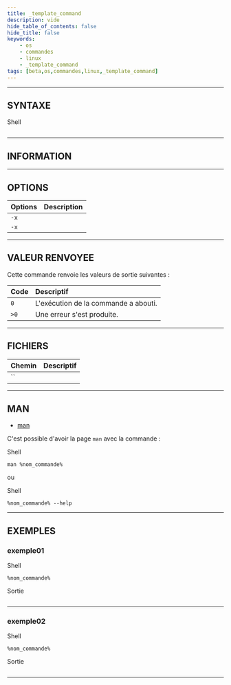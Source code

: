 ```yaml
---
title: _template_command
description: vide
hide_table_of_contents: false
hide_title: false
keywords:
    - os
    - commandes
    - linux
    - _template_command
tags: [beta,os,commandes,linux,_template_command]
---
```


----

## SYNTAXE

<span class="code_language">Shell</span>

```shell

```

----

## INFORMATION



----

## OPTIONS

|Options|Description|
|:------|:----------|
|`-x`||
|`-x`||

----

## VALEUR RENVOYEE

Cette commande renvoie les valeurs de sortie suivantes :

|Code|Descriptif|
|:------|:---------|
|`0`|L'exécution de la commande a abouti.|
|`>0`|Une erreur s'est produite.|

----

## FICHIERS

|Chemin|Descriptif|
|:------|:---------|
|``||

----

## MAN

- [man](https://manpages.ubuntu.com/manpages/noble/fr/man1/)

C'est possible d'avoir la page `man` avec la commande : 

<span class="code_language">Shell</span>

```shell
man %nom_commande%
```

ou

<span class="code_language">Shell</span>

```shell
%nom_commande% --help
```

----

## EXEMPLES

### exemple01

<span class="code_language">Shell</span>

```shell
%nom_commande%
```

<span class="code_language">Sortie</span>

```text

```

----

### exemple02

<span class="code_language">Shell</span>

```shell
%nom_commande%
```

<span class="code_language">Sortie</span>

```text

```

----
